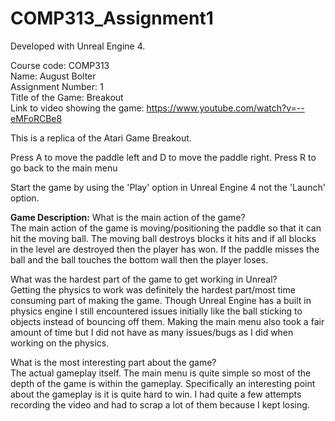 # COMP313_Assignment1

Developed with Unreal Engine 4.  

Course code: COMP313  
Name: August Bolter  
Assignment Number: 1  
Title of the Game: Breakout  
Link to video showing the game:  https://www.youtube.com/watch?v=--eMFoRCBe8

This is a replica of the Atari Game Breakout.  

Press A to move the paddle left and D to move the paddle right. Press R to go back to the main menu  
  
Start the game by using the 'Play' option in Unreal Engine 4 not the 'Launch' option.  
  
**Game Description:** 
What is the main action of the game?  
The main action of the game is moving/positioning the paddle so that it can hit the moving ball. The moving ball destroys blocks it hits and if all blocks in the level are destroyed then the player has won. If the paddle misses the ball and the ball touches the bottom wall then the player loses.  
  
What was the hardest part of the game to get working in Unreal?  
Getting the physics to work was definitely the hardest part/most time consuming part of making the game. Though Unreal Engine has a built in physics engine I still encountered issues initially like the ball sticking to objects instead of bouncing off them. Making the main menu also took a fair amount of time but I did not have as many issues/bugs as I did when working on the physics.  
  
What is the most interesting part about the game?  
The actual gameplay itself. The main menu is quite simple so most of the depth of the game is within the gameplay. Specifically an interesting point about the gameplay is it is quite hard to win. I had quite a few attempts recording the video and had to scrap a lot of them because I kept losing. 
